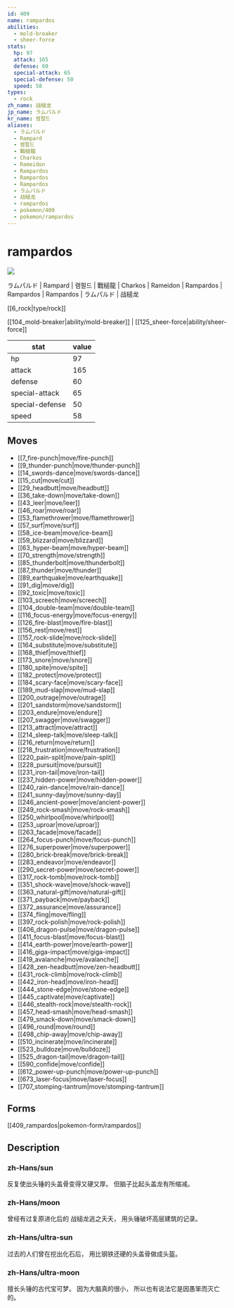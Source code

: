 ```yaml
---
id: 409
name: rampardos
abilities:
  - mold-breaker
  - sheer-force
stats:
  hp: 97
  attack: 165
  defense: 60
  special-attack: 65
  special-defense: 50
  speed: 58
types:
  - rock
zh_name: 战槌龙
jp_name: ラムパルド
kr_name: 램펄드
aliases:
  - ラムパルド
  - Rampard
  - 램펄드
  - 戰槌龍
  - Charkos
  - Rameidon
  - Rampardos
  - Rampardos
  - Rampardos
  - ラムパルド
  - 战槌龙
  - rampardos
  - pokemon/409
  - pokemon/rampardos
---
```

# rampardos

![](https://raw.githubusercontent.com/PokeAPI/sprites/master/sprites/pokemon/409.png)

ラムパルド | Rampard | 램펄드 | 戰槌龍 | Charkos | Rameidon | Rampardos | Rampardos | Rampardos | ラムパルド | 战槌龙

[[6_rock|type/rock]]

[[104_mold-breaker|ability/mold-breaker]] | [[125_sheer-force|ability/sheer-force]]

|stat|value|
|---|---|
|hp|97|
|attack|165|
|defense|60|
|special-attack|65|
|special-defense|50|
|speed|58|


## Moves

- [[7_fire-punch|move/fire-punch]]
- [[9_thunder-punch|move/thunder-punch]]
- [[14_swords-dance|move/swords-dance]]
- [[15_cut|move/cut]]
- [[29_headbutt|move/headbutt]]
- [[36_take-down|move/take-down]]
- [[43_leer|move/leer]]
- [[46_roar|move/roar]]
- [[53_flamethrower|move/flamethrower]]
- [[57_surf|move/surf]]
- [[58_ice-beam|move/ice-beam]]
- [[59_blizzard|move/blizzard]]
- [[63_hyper-beam|move/hyper-beam]]
- [[70_strength|move/strength]]
- [[85_thunderbolt|move/thunderbolt]]
- [[87_thunder|move/thunder]]
- [[89_earthquake|move/earthquake]]
- [[91_dig|move/dig]]
- [[92_toxic|move/toxic]]
- [[103_screech|move/screech]]
- [[104_double-team|move/double-team]]
- [[116_focus-energy|move/focus-energy]]
- [[126_fire-blast|move/fire-blast]]
- [[156_rest|move/rest]]
- [[157_rock-slide|move/rock-slide]]
- [[164_substitute|move/substitute]]
- [[168_thief|move/thief]]
- [[173_snore|move/snore]]
- [[180_spite|move/spite]]
- [[182_protect|move/protect]]
- [[184_scary-face|move/scary-face]]
- [[189_mud-slap|move/mud-slap]]
- [[200_outrage|move/outrage]]
- [[201_sandstorm|move/sandstorm]]
- [[203_endure|move/endure]]
- [[207_swagger|move/swagger]]
- [[213_attract|move/attract]]
- [[214_sleep-talk|move/sleep-talk]]
- [[216_return|move/return]]
- [[218_frustration|move/frustration]]
- [[220_pain-split|move/pain-split]]
- [[228_pursuit|move/pursuit]]
- [[231_iron-tail|move/iron-tail]]
- [[237_hidden-power|move/hidden-power]]
- [[240_rain-dance|move/rain-dance]]
- [[241_sunny-day|move/sunny-day]]
- [[246_ancient-power|move/ancient-power]]
- [[249_rock-smash|move/rock-smash]]
- [[250_whirlpool|move/whirlpool]]
- [[253_uproar|move/uproar]]
- [[263_facade|move/facade]]
- [[264_focus-punch|move/focus-punch]]
- [[276_superpower|move/superpower]]
- [[280_brick-break|move/brick-break]]
- [[283_endeavor|move/endeavor]]
- [[290_secret-power|move/secret-power]]
- [[317_rock-tomb|move/rock-tomb]]
- [[351_shock-wave|move/shock-wave]]
- [[363_natural-gift|move/natural-gift]]
- [[371_payback|move/payback]]
- [[372_assurance|move/assurance]]
- [[374_fling|move/fling]]
- [[397_rock-polish|move/rock-polish]]
- [[406_dragon-pulse|move/dragon-pulse]]
- [[411_focus-blast|move/focus-blast]]
- [[414_earth-power|move/earth-power]]
- [[416_giga-impact|move/giga-impact]]
- [[419_avalanche|move/avalanche]]
- [[428_zen-headbutt|move/zen-headbutt]]
- [[431_rock-climb|move/rock-climb]]
- [[442_iron-head|move/iron-head]]
- [[444_stone-edge|move/stone-edge]]
- [[445_captivate|move/captivate]]
- [[446_stealth-rock|move/stealth-rock]]
- [[457_head-smash|move/head-smash]]
- [[479_smack-down|move/smack-down]]
- [[496_round|move/round]]
- [[498_chip-away|move/chip-away]]
- [[510_incinerate|move/incinerate]]
- [[523_bulldoze|move/bulldoze]]
- [[525_dragon-tail|move/dragon-tail]]
- [[590_confide|move/confide]]
- [[612_power-up-punch|move/power-up-punch]]
- [[673_laser-focus|move/laser-focus]]
- [[707_stomping-tantrum|move/stomping-tantrum]]

## Forms



[[409_rampardos|pokemon-form/rampardos]]

## Description

### zh-Hans/sun

反复使出头锤的头盖骨变得又硬又厚。
但脑子比起头盖龙有所缩减。

### zh-Hans/moon

曾经有过复原进化后的
战槌龙逃之夭夭，
用头锤破坏高层建筑的记录。

### zh-Hans/ultra-sun

过去的人们曾在挖出化石后，
用比钢铁还硬的头盖骨做成头盔。

### zh-Hans/ultra-moon

擅长头锤的古代宝可梦。
因为大脑真的很小，
所以也有说法它是因愚笨而灭亡的。

